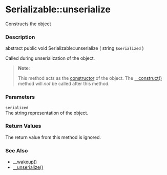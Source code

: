 Serializable::unserialize
=========================

Constructs the object

### Description

<span class="modifier">abstract</span> <span
class="modifier">public</span> <span class="type">void</span> <span
class="methodname">Serializable::unserialize</span> ( <span
class="methodparam"><span class="type">string</span>
`$serialized`</span> )

Called during unserialization of the object.

> **Note**:
>
> This method acts as the
> <a href="/language/oop5/decon.html#language.oop5.decon.constructor" class="link">constructor</a>
> of the object. The
> <a href="/language/oop5/decon.html#object.construct" class="link">__construct()</a>
> method will *not* be called after this method.

### Parameters

`serialized`  
The string representation of the object.

### Return Values

The return value from this method is ignored.

### See Also

-   <a href="/language/oop5/magic.html#object.wakeup" class="link">__wakeup()</a>
-   <a href="/language/oop5/magic.html#object.unserialize" class="link">__unserialize()</a>
